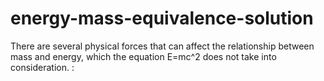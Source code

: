 # energy-mass-equivalence-solution
There are several physical forces that can affect the relationship between mass and energy, which the equation E=mc^2 does not take into consideration. :
